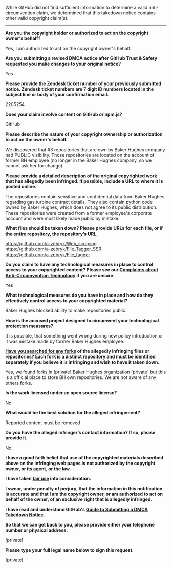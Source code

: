 While GitHub did not find sufficient information to determine a valid anti-circumvention claim, we determined that this takedown notice contains other valid copyright claim(s).

---

**Are you the copyright holder or authorized to act on the copyright owner's behalf?**

Yes, I am authorized to act on the copyright owner's behalf.

**Are you submitting a revised DMCA notice after GitHub Trust & Safety requested you make changes to your original notice?**

Yes

**Please provide the Zendesk ticket number of your previously submitted notice. Zendesk ticket numbers are 7 digit ID numbers located in the subject line or body of your confirmation email.**

2205254

**Does your claim involve content on GitHub or npm.js?**

GitHub

**Please describe the nature of your copyright ownership or authorization to act on the owner's behalf.**

We discovered that #3 repositories that are own by Baker Hughes company had PUBLIC visibility. Those repositories are located on the account of former BH employee (no longer in the Baker Hughes company, so we cannot ask her for change).

**Please provide a detailed description of the original copyrighted work that has allegedly been infringed. If possible, include a URL to where it is posted online.**

The repositories contain sensitive and confidential data from Baker Hughes regarding gas turbine contract details. They also contain python code owned by Baker Hughes, which does not agree to its public distribution. These repositories were created from a former employee's corporate account and were most likely made public by mistake.

**What files should be taken down? Please provide URLs for each file, or if the entire repository, the repository’s URL.**

https://github.com/a-zebryk/Web_scraping  
https://github.com/a-zebryk/File_Tagger_SSR  
https://github.com/a-zebryk/File_tagger

**Do you claim to have any technological measures in place to control access to your copyrighted content? Please see our <a href="https://docs.github.com/articles/guide-to-submitting-a-dmca-takedown-notice#complaints-about-anti-circumvention-technology">Complaints about Anti-Circumvention Technology</a> if you are unsure.**

Yes

**What technological measures do you have in place and how do they effectively control access to your copyrighted material?**

Baker Hughes blocked ability to make repositories public.

**How is the accused project designed to circumvent your technological protection measures?**

It is possible, that something went wrong during new policy introduction or it was mistake made by former Baker Hughes employee.

**<a href="https://docs.github.com/articles/dmca-takedown-policy#b-what-about-forks-or-whats-a-fork">Have you searched for any forks</a> of the allegedly infringing files or repositories? Each fork is a distinct repository and must be identified separately if you believe it is infringing and wish to have it taken down.**

Yes, we found forks in [private] Baker Hughes organization [private] but this is a official place to store BH own repositories. We are not aware of any others forks.

**Is the work licensed under an open source license?**

No

**What would be the best solution for the alleged infringement?**

Reported content must be removed

**Do you have the alleged infringer’s contact information? If so, please provide it.**

No.

**I have a good faith belief that use of the copyrighted materials described above on the infringing web pages is not authorized by the copyright owner, or its agent, or the law.**

**I have taken <a href="https://www.lumendatabase.org/topics/22">fair use</a> into consideration.**

**I swear, under penalty of perjury, that the information in this notification is accurate and that I am the copyright owner, or am authorized to act on behalf of the owner, of an exclusive right that is allegedly infringed.**

**I have read and understand GitHub's <a href="https://docs.github.com/articles/guide-to-submitting-a-dmca-takedown-notice/">Guide to Submitting a DMCA Takedown Notice</a>.**

**So that we can get back to you, please provide either your telephone number or physical address.**

[private]

**Please type your full legal name below to sign this request.**

[private]
